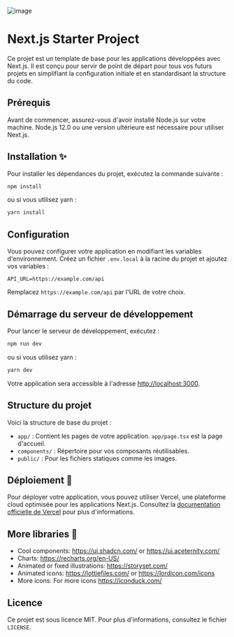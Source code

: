 ![image](https://github.com/AmineAffif/saas_image_upscaler/assets/45182137/b62d12b5-f46d-4724-af60-1064a1115b7e)

# Next.js Starter Project

Ce projet est un template de base pour les applications développées avec Next.js. Il est conçu pour servir de point de départ pour tous vos futurs projets en simplifiant la configuration initiale et en standardisant la structure du code.

## Prérequis

Avant de commencer, assurez-vous d'avoir installé Node.js sur votre machine. Node.js 12.0 ou une version ultérieure est nécessaire pour utiliser Next.js.

## Installation ✨

Pour installer les dépendances du projet, exécutez la commande suivante :

```bash
npm install
```

ou si vous utilisez yarn :

```bash
yarn install
```

## Configuration

Vous pouvez configurer votre application en modifiant les variables d'environnement. Créez un fichier `.env.local` à la racine du projet et ajoutez vos variables :

```plaintext
API_URL=https://example.com/api
```

Remplacez `https://example.com/api` par l'URL de votre choix.

## Démarrage du serveur de développement

Pour lancer le serveur de développement, exécutez :

```bash
npm run dev
```

ou si vous utilisez yarn :

```bash
yarn dev
```

Votre application sera accessible à l'adresse [http://localhost:3000](http://localhost:3000).

## Structure du projet

Voici la structure de base du projet :

- `app/` : Contient les pages de votre application. `app/page.tsx` est la page d'accueil.
- `components/` : Répertoire pour vos composants réutilisables.
- `public/` : Pour les fichiers statiques comme les images.

## Déploiement 🚀

Pour déployer votre application, vous pouvez utiliser Vercel, une plateforme cloud optimisée pour les applications Next.js. Consultez la [documentation officielle de Vercel](https://vercel.com/docs) pour plus d'informations.

## More libraries 🎨

  - Cool components:
  <a href="https://ui.shadcn.com/" target="_blank">https://ui.shadcn.com/</a> or <a href="https://ui.aceternity.com/" target="_blank">https://ui.aceternity.com/</a>
  - Charts:
  <a href="https://recharts.org/en-US/" target="_blank">https://recharts.org/en-US/</a>
  - Animated or fixed illustrations:
  <a href="https://storyset.com/" target="_blank">https://storyset.com/</a>
  - Animated icons:
  <a href="https://lottiefiles.com/" target="_blank">https://lottiefiles.com/</a> or <a href="https://lordicon.com/icons" target="_blank">https://lordicon.com/icons</a>
  - More icons: For more icons
  <a href="https://iconduck.com/" target="_blank">https://iconduck.com/</a>

## Licence

Ce projet est sous licence MIT. Pour plus d'informations, consultez le fichier `LICENSE`.
